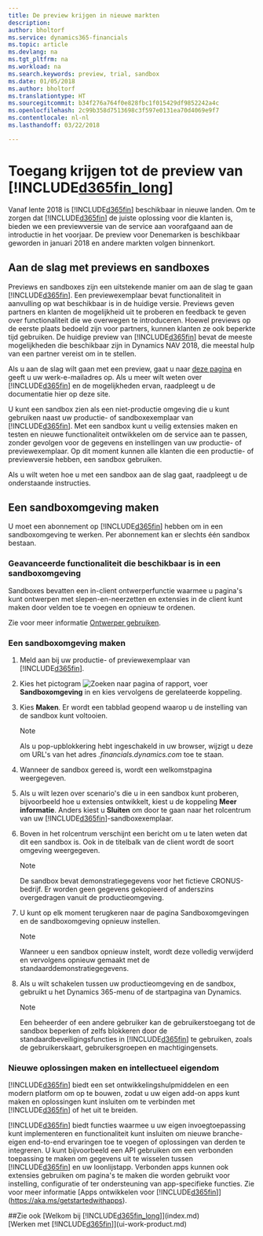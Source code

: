 ```yaml
---
title: De preview krijgen in nieuwe markten
description: 
author: bholtorf
ms.service: dynamics365-financials
ms.topic: article
ms.devlang: na
ms.tgt_pltfrm: na
ms.workload: na
ms.search.keywords: preview, trial, sandbox
ms.date: 01/05/2018
ms.author: bholtorf
ms.translationtype: HT
ms.sourcegitcommit: b34f276a764f0e828fbc1f015429df9852242a4c
ms.openlocfilehash: 2c99b358d7513698c3f597e0131ea70d4069e9f7
ms.contentlocale: nl-nl
ms.lasthandoff: 03/22/2018

---
```

# <a name="access-to-the-included365finlongincludesd365finlongmdmd-preview"></a>Toegang krijgen tot de preview van [!INCLUDE[d365fin_long](includes/d365fin_long_md.md)]
Vanaf lente 2018 is [!INCLUDE[d365fin](includes/d365fin_md.md)] beschikbaar in nieuwe landen. Om te zorgen dat [!INCLUDE[d365fin](includes/d365fin_md.md)] de juiste oplossing voor die klanten is, bieden we een previewversie van de service aan voorafgaand aan de introductie in het voorjaar. De preview voor Denemarken is beschikbaar geworden in januari 2018 en andere markten volgen binnenkort.  

## <a name="getting-started-with-previews-and-sandboxes"></a>Aan de slag met previews en sandboxes 
Previews en sandboxes zijn een uitstekende manier om aan de slag te gaan [!INCLUDE[d365fin](includes/d365fin_md.md)]. Een previewexemplaar bevat functionaliteit in aanvulling op wat beschikbaar is in de huidige versie. Previews geven partners en klanten de mogelijkheid uit te proberen en feedback te geven over functionaliteit die we overwegen te introduceren. Hoewel previews op de eerste plaats bedoeld zijn voor partners, kunnen klanten ze ook beperkte tijd gebruiken. De huidige preview van [!INCLUDE[d365fin](includes/d365fin_md.md)] bevat de meeste mogelijkheden die beschikbaar zijn in Dynamics NAV 2018, die meestal hulp van een partner vereist om in te stellen. 

Als u aan de slag wilt gaan met een preview, gaat u naar [deze pagina](https://go.microsoft.com/fwlink/?linkid=866045) en geeft u uw werk-e-mailadres op. Als u meer wilt weten over [!INCLUDE[d365fin](includes/d365fin_md.md)] en de mogelijkheden ervan, raadpleegt u de documentatie hier op deze site.

U kunt een sandbox zien als een niet-productie omgeving die u kunt gebruiken naast uw productie- of sandboxexemplaar van [!INCLUDE[d365fin](includes/d365fin_md.md)]. Met een sandbox kunt u veilig extensies maken en testen en nieuwe functionaliteit ontwikkelen om de service aan te passen, zonder gevolgen voor de gegevens en instellingen van uw productie- of previewexemplaar. Op dit moment kunnen alle klanten die een productie- of previewversie hebben, een sandbox gebruiken. 

Als u wilt weten hoe u met een sandbox aan de slag gaat, raadpleegt u de onderstaande instructies.

## <a name="creating-a-sandbox-environment"></a>Een sandboxomgeving maken
U moet een abonnement op [!INCLUDE[d365fin](includes/d365fin_md.md)] hebben om in een sandboxomgeving te werken. Per abonnement kan er slechts één sandbox bestaan.

### <a name="advanced-functionality-available-in-a-sandbox-environment"></a>Geavanceerde functionaliteit die beschikbaar is in een sandboxomgeving
Sandboxes bevatten een in-client ontwerperfunctie waarmee u pagina's kunt ontwerpen met slepen-en-neerzetten en extensies in de client kunt maken door velden toe te voegen en opnieuw te ordenen.

Zie voor meer informatie [Ontwerper gebruiken](https://docs.microsoft.com/en-us/dynamics-nav/developer/devenv-inclient-designer).

### <a name="to-create-a-sandbox-environment"></a>Een sandboxomgeving maken
1.  Meld aan bij uw productie- of previewexemplaar van [!INCLUDE[d365fin](includes/d365fin_md.md)].  
2.  Kies het pictogram ![Zoeken naar pagina of rapport](media/ui-search/search_small.png "pictogram Zoeken naar pagina of rapport"), voer **Sandboxomgeving** in en kies vervolgens de gerelateerde koppeling.
3.  Kies **Maken**. Er wordt een tabblad geopend waarop u de instelling van de sandbox kunt voltooien.
  
    > [!Note]
    > Als u pop-upblokkering hebt ingeschakeld in uw browser, wijzigt u deze om URL's van het adres *.financials.dynamics.com* toe te staan.  
  
4.  Wanneer de sandbox gereed is, wordt een welkomstpagina weergegeven.  
5.  Als u wilt lezen over scenario's die u in een sandbox kunt proberen, bijvoorbeeld hoe u extensies ontwikkelt, kiest u de koppeling **Meer informatie**. Anders kiest u **Sluiten** om door te gaan naar het rolcentrum van uw [!INCLUDE[d365fin](includes/d365fin_md.md)]-sandboxexemplaar.  
6.  Boven in het rolcentrum verschijnt een bericht om u te laten weten dat dit een sandbox is. Ook in de titelbalk van de client wordt de soort omgeving weergegeven.
  
    > [!Note]
    > De sandbox bevat demonstratiegegevens voor het fictieve CRONUS-bedrijf. Er worden geen gegevens gekopieerd of anderszins overgedragen vanuit de productieomgeving.  
  
7.  U kunt op elk moment terugkeren naar de pagina Sandboxomgevingen en de sandboxomgeving opnieuw instellen.
  
    > [!Note]
    > Wanneer u een sandbox opnieuw instelt, wordt deze volledig verwijderd en vervolgens opnieuw gemaakt met de standaarddemonstratiegegevens.  
  
8.  Als u wilt schakelen tussen uw productieomgeving en de sandbox, gebruikt u het Dynamics 365-menu of de startpagina van Dynamics.
  
    > [!Note]
    > Een beheerder of een andere gebruiker kan de gebruikerstoegang tot de sandbox beperken of zelfs blokkeren door de standaardbeveiligingsfuncties in [!INCLUDE[d365fin](includes/d365fin_md.md)] te gebruiken, zoals de gebruikerskaart, gebruikersgroepen en machtigingensets.  
  
### <a name="building-new-solutions-and-intellectual-property"></a>Nieuwe oplossingen maken en intellectueel eigendom
[!INCLUDE[d365fin](includes/d365fin_md.md)] biedt een set ontwikkelingshulpmiddelen en een modern platform om op te bouwen, zodat u uw eigen add-on apps kunt maken en oplossingen kunt insluiten om te verbinden met [!INCLUDE[d365fin](includes/d365fin_md.md)] of het uit te breiden.

[!INCLUDE[d365fin](includes/d365fin_md.md)] biedt functies waarmee u uw eigen invoegtoepassing kunt implementeren en functionaliteit kunt insluiten om nieuwe branche-eigen end-to-end ervaringen toe te voegen of oplossingen van derden te integreren. U kunt bijvoorbeeld een API gebruiken om een verbonden toepassing te maken om gegevens uit te wisselen tussen [!INCLUDE[d365fin](includes/d365fin_md.md)] en uw loonlijstapp. Verbonden apps kunnen ook extensies gebruiken om pagina's te maken die worden gebruikt voor instelling, configuratie of ter ondersteuning van app-specifieke functies. Zie voor meer informatie [Apps ontwikkelen voor [!INCLUDE[d365fin](includes/d365fin_md.md)]](https://aka.ms/getstartedwithapps).

##<a name="see-also"></a>Zie ook
[Welkom bij [!INCLUDE[d365fin_long](includes/d365fin_long_md.md)]](index.md)  
[Werken met [!INCLUDE[d365fin](includes/d365fin_md.md)]](ui-work-product.md)  
